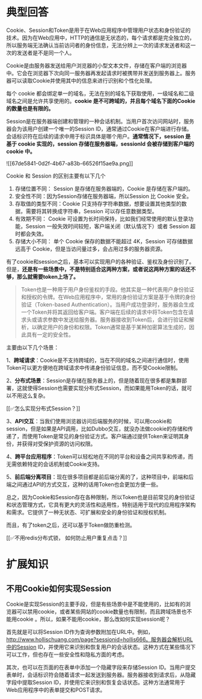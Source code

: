 # 典型回答


Cookie、Session和Token是用于在Web应用程序中管理用户状态和身份验证的技术。因为在Web应用中，HTTP的通信是无状态的，每个请求都是完全独立的，所以服务端无法确认当前访问者的身份信息，无法分辨上一次的请求发送者和这一次的发送者是不是同一个人。



Cookie是由服务器发送给用户浏览器的小型文本文件，存储在客户端的浏览器中。它会在浏览器下次向同一服务器再发起请求时被携带并发送到服务器上。服务器可以读取Cookie并使用其中的信息来进行识别和个性化处理。



每个 cookie 都会绑定单一的域名，无法在别的域名下获取使用，一级域名和二级域名之间是允许共享使用的。**cookie 是不可跨域的，并且每个域名下面的Cookie的数量也是有限的。**



Session是在服务器端创建和管理的一种会话机制。当用户首次访问网站时，服务器会为该用户创建一个唯一的Session ID，通常通过Cookie在客户端进行存储。会话标识符在后续的请求中用于标识具体是哪个用户。**通常情况下，session 是基于 cookie 实现的，session 存储在服务器端，sessionId 会被存储到客户端的cookie 中。**

<font style="color:rgb(85, 85, 85);"></font>

![[67de5841-0d2f-4b67-a83b-66526f15ae9a.png]]



Cookie 和 Session 的区别主要有以下几个

1. 存储位置不同： Session 是存储在服务器端的，Cookie 是存储在客户端的。
2. 安全性不同：因为Session存储在服务器端，所以Session 比 Cookie 安全。
3. 存取值的类型不同：Cookie 只支持存字符串数据，想要设置其他类型的数据，需要将其转换成字符串，Session 可以存任意数据类型。
4. 有效期不同： Cookie 可设置为长时间保持，比如我们经常使用的默认登录功能，Session 一般失效时间较短，客户端关闭（默认情况下）或者 Session 超时都会失效。
5. 存储大小不同： 单个 Cookie 保存的数据不能超过 4K，Session 可存储数据远高于 Cookie，但是当访问量过多，会占用过多的服务器资源。



有了cookie和session之后，基本可以实现用户的各种验证、鉴权及身份识别了。但是，**还是有一些场景中，不是特别适合这两种方案，或者说这两种方案的话还不够，那么就需要token上场了。**



> Token也是一种用于用户身份鉴权的手段。他其实是一种代表用户身份验证和授权的令牌。在Web应用程序中，常用的身份验证方案是基于令牌的身份验证（Token-based Authentication）。当用户成功登录时，服务器会生成一个Token并将其返回给客户端。客户端在后续的请求中将Token包含在请求头或请求参数中发送给服务器。服务器接收到Token后，会进行验证和解析，以确定用户的身份和权限。Token通常是基于某种加密算法生成的，因此具有一定的安全性。
>



主要由以下几个场景：



1、**跨域请求**：Cookie是不支持跨域的，当在不同的域名之间进行通信时，使用Token可以更方便地在跨域请求中传递身份验证信息，而不受Cookie限制。

2、**分布式场景**：Session是存储在服务器上的，但是随着现在很多都是集群部署，这就使得Session也需要实现分布式Session，而如果能用Token的话，就可以不用这么复杂。

[[✅怎么实现分布式Session？]]

3、**API交互**：当我们使用浏览器访问后端服务的时候，可以用cookie和session，但是如果是API调用，比如Dubbo交互，就没办法做cookie的存储和传递了，而使用Token是常见的身份验证方式。客户端通过提供Token来证明其身份，并获得对受保护资源的访问权限。

4、**跨平台应用程序**：Token可以轻松地在不同的平台和设备之间共享和传递，而无需依赖特定的会话机制或Cookie支持。

5、**前后端分离项目**：现在很多项目都是前后端分离的了，这种项目中，前端和后端之间通过API的方式交互，这种的话用Token也会更加方便一些。



总之，因为Cookie和Session存在各种限制，所以Token也是目前常见的身份验证和状态管理方式，它具有更大的灵活性和适用性，特别适用于现代的应用程序架构和需求。它提供了一种无状态、可扩展和安全的身份验证和授权机制。



而且，有了token之后，还可以基于Token做防重检测。



[[✅不用redis分布式锁， 如何防止用户重复点击？]]

# 扩展知识


## 不用Cookie如何实现Session


Cookie是实现Session的主要手段，但是有些场景中是不能使用的，比如有的浏览器可以禁用cookie，或者某些网站的cookie数量也有限制，而且跨域场景也不能用cookie 。所以，如果不能用cookie，那么改如何实现session呢？



首先就是可以将Session ID作为查询参数附加在URL中。例如，http://www.hollischuang.com/page?sessionid=hollis666。服务器会解析URL中的Session ID，并使用它来识别和恢复用户的会话状态。这种方式在某些情况下可以工作，但也存在一些安全性和隐私方面的考虑。



其次，也可以在页面的在表单中添加一个隐藏字段来存储Session ID。当用户提交表单时，会话标识符会随着请求一起发送到服务器。服务器接收到请求后，从隐藏字段中提取Session ID，并使用它来识别和恢复会话状态。这种方法通常用于Web应用程序中的表单提交和POST请求。





